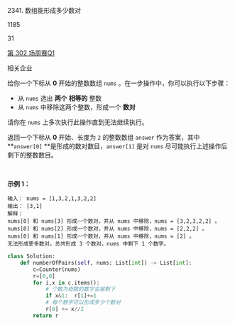 2341. 数组能形成多少数对

1185

31

[第 302 场周赛](https://leetcode.cn/contest/weekly-contest-302)[Q1](https://leetcode.cn/contest/weekly-contest-302/problems/maximum-number-of-pairs-in-array)

相关企业

给你一个下标从 **0** 开始的整数数组 `nums` 。在一步操作中，你可以执行以下步骤：

-   从 `nums` 选出 **两个** **相等的** 整数
-   从 `nums` 中移除这两个整数，形成一个 **数对**

请你在 `nums` 上多次执行此操作直到无法继续执行。

返回一个下标从 **0** 开始、长度为 `2` 的整数数组 `answer` 作为答案，其中 **`answer[0]` **是形成的数对数目，`answer[1]` 是对 `nums` 尽可能执行上述操作后剩下的整数数目。

 

**示例 1：**

```
输入： nums = [1,3,2,1,3,2,2]
输出： [3,1]
解释：
nums[0] 和 nums[3] 形成一个数对，并从 nums 中移除，nums = [3,2,3,2,2] 。
nums[0] 和 nums[2] 形成一个数对，并从 nums 中移除，nums = [2,2,2] 。
nums[0] 和 nums[1] 形成一个数对，并从 nums 中移除，nums = [2] 。
无法形成更多数对。总共形成 3 个数对，nums 中剩下 1 个数字。
```

```py
class Solution:
    def numberOfPairs(self, nums: List[int]) -> List[int]:
        c=Counter(nums)
        r=[0,0]
        for i,x in c.items():
            # 个数为奇数的数字会被剩下
            if x&1:  r[1]+=1
            # 每个数字可以形成多少个数对
            r[0] += x//2
        return r